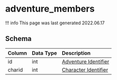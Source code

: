 # adventure_members

!!! info
	This page was last generated 2022.06.17

## Schema

| Column | Data Type | Description |
| :--- | :--- | :--- |
| id | int | [Adventure Identifier](adventure_details.md) |
| charid | int | [Character Identifier](character_data.md) |

